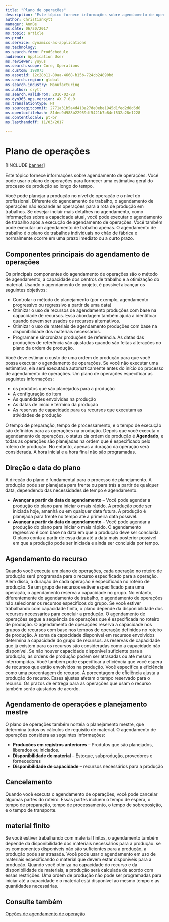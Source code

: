 ```yaml
---
title: "Plano de operações"
description: "Este tópico fornece informações sobre agendamento de operações. Você pode usar o plano de operações para fornecer uma estimativa geral do processo de produção ao longo do tempo."
author: ChristianRytt
manager: AnnBe
ms.date: 06/20/2017
ms.topic: article
ms.prod: 
ms.service: dynamics-ax-applications
ms.technology: 
ms.search.form: ProdSchedule
audience: Application User
ms.reviewer: yuyus
ms.search.scope: Core, Operations
ms.custom: 198073
ms.assetid: 12c28b11-80aa-4668-b15b-724cb24890bd
ms.search.region: global
ms.search.industry: Manufacturing
ms.author: crytt
ms.search.validFrom: 2016-02-28
ms.dyn365.ops.version: AX 7.0.0
ms.translationtype: HT
ms.sourcegitcommit: 2771a31b5a4d418a27de0ebe1945d1fed2d8d6d6
ms.openlocfilehash: 81dec9d988b22959df5421b7b84ef532a28e1228
ms.contentlocale: pt-br
ms.lasthandoff: 11/03/2017

---
```


# <a name="operations-scheduling"></a>Plano de operações

[!INCLUDE [banner](../includes/banner.md)]

Este tópico fornece informações sobre agendamento de operações. Você pode usar o plano de operações para fornecer uma estimativa geral do processo de produção ao longo do tempo.

Você pode planejar a produção no nível de operação e o nível do profissional. Diferente do agendamento de trabalho, o agendamento de operações não expande as operações para a rota de produção em trabalhos. Se desejar incluir mais detalhes no agendamento, como informações sobre a capacidade atual, você pode executar o agendamento de trabalho após a execução de agendamento de operações. Você também pode executar um agendamento de trabalho apenas. O agendamento de trabalho é o plano de trabalhos individuais no chão de fábrica e normalmente ocorre em uma prazo imediato ou a curto prazo.

## <a name="components-of-operations-scheduling"></a>Componentes principais do agendamento de operações
Os principais componentes do agendamento de operações são o método de agendamento, a capacidade dos centros de trabalho e a otimização do material. Usando o agendamento de projeto, é possível alcançar os seguintes objetivos:

-   Controlar o método de planejamento (por exemplo, agendamento progressivo ou regressivo a partir de uma data)
-   Otimizar o uso de recursos de agendamento produções com base na capacidade de recursos. Essa abordagem também ajuda a identificar quando devem ser usados os recursos alternativos.
-   Otimizar o uso de materiais de agendamento produções com base na disponibilidade dos materiais necessários.
-   Programar e sincronizar produções de referência. As datas das produções de referência são ajustadas quando são feitas alterações no plano da ordem de produção.

Você deve estimar o custo de uma ordem de produção para que você possa executar o agendamento de operações. Se você não executar uma estimativa, ela será executada automaticamente antes do início do processo de agendamento de operações. Um plano de operações especificar as seguintes informações:

-   os produtos que são planejados para a produção
-   A configuração do item
-   As quantidades envolvidas na produção
-   As datas de início e término da produção
-   As reservas de capacidade para os recursos que executam as atividades de produção

O tempo de preparação, tempo de processamento, e o tempo de execução são definidos para as operações na produção. Depois que você executa o agendamento de operações, o status da ordem de produção é **Agendado**, e todas as operações são planejadas na ordem que é especificado pelo roteiro de produção. No entanto, apenas a duração da operação será considerada. A hora inicial e a hora final não são programadas.

## <a name="scheduling-direction-and-date"></a>Direção e data do plano
A direção do plano é fundamental para o processo de planejamento. A produção pode ser planejada para frente ou para trás a partir de qualquer data, dependendo das necessidades de tempo e agendamento.

-   **Avançar a partir da data do agendamento** – Você pode agendar a produção do plano para iniciar o mais rápido. A produção pode ser iniciada hoje, amanhã ou em qualquer data futura. A produção é planejada para frente no tempo até a primeira data possível.
-   **Avançar a partir da data do agendamento** – Você pode agendar a produção do plano para iniciar o mais rápido. O agendamento regressivo é com base na data em que a produção deve ser concluída. O plano conta a partir de essa data até a data mais posterior possível em que a produção pode ser iniciada e ainda ser concluída por tempo.

## <a name="resource-scheduling"></a>Agendamento do recurso
Quando você executa um plano de operações, cada operação no roteiro de produção será programada para o recurso especificado para a operação. Além disso, a duração de cada operação é especificada no roteiro de produção. Se um grupo de recursos estiver especificado para uma operação, o agendamento reserva a capacidade no grupo. No entanto, diferentemente do agendamento de trabalho, o agendamento de operações não selecionar os recursos específicos do grupo. Se você estiver trabalhando com capacidade finita, o plano depende da disponibilidade dos recursos necessários para concluir a produção. O agendamento de operações segue a sequência de operações que é especificada no roteiro de produção. O agendamento de operações reserva a capacidade nos grupos de recursos com base nos tempos de operação definidos no roteiro de produção. A soma da capacidade disponível em recursos envolvidos determina a capacidade do grupo de recursos. as reservas de capacidade que já existem para os recursos são consideradas como a capacidade não disponível. Se não houver capacidade disponível suficiente para a produção, as ordens de produção podem ser atrasadas ou até mesmo interrompidas. Você também pode especificar a eficiência que você espera de recursos que estão envolvidos na produção. Você especifica a eficiência como uma porcentagem do recurso. A porcentagem de eficiência ajusta a produção do recurso. Esses ajustes afetam o tempo reservado para o recurso. Os prazos de entrega para as operações que usam o recurso também serão ajustados de acordo.

## <a name="operations-scheduling-and-master-planning"></a>Agendamento de operações e planejamento mestre
O plano de operações também norteia o planejamento mestre, que determina todos os cálculos de requisito de material. O agendamento de operações considera as seguintes informações:

-   **Produções em registros anteriores** – Produtos que são planejados, liberados ou iniciados.
-   **Disponibilidade de material** – Estoque, subprodução, provedores e fornecedores
-   **Disponibilidade de capacidade** – recursos necessários para a produção

## <a name="cancellations"></a>Cancelamento
Quando você executa o agendamento de operações, você pode cancelar algumas partes do roteiro. Essas partes incluem o tempo de espera, o tempo de preparação, tempo de processamento, o tempo de sobreposição, e o tempo de transporte.

## <a name="finite-materials"></a>material finito
Se você estiver trabalhando com material finitos, o agendamento também depende da disponibilidade dos materiais necessários para a produção. se os componentes disponíveis não são suficientes para a produção, a produção pode ser atrasada. Você pode usar o agendamento em uso de materiais especificando o material que devem estar disponíveis para a produção. Quando você otimiza na capacidade do recurso e da disponibilidade de materiais, a produção será calculada de acordo com essas restrições. Uma ordem de produção não pode ser programadas para iniciar até a capacidade e o material está disponível ao mesmo tempo e as quantidades necessárias.

<a name="see-also"></a>Consulte também
--------

[Opções de agendamento de operação](operation-scheduling-options.md)




